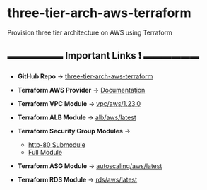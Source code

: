 # three-tier-arch-aws-terraform
Provision three tier architecture on AWS using Terraform


## ▬▬▬▬▬▬ Important Links ❗ ▬▬▬▬▬▬

- **GitHub Repo** → [three-tier-arch-aws-terraform](https://github.com/Ekangaki/three-tier-arch-aws-terraform.git)

- **Terraform AWS Provider** → [Documentation](https://registry.terraform.io/providers/hashicorp/aws/latest/docs)

- **Terraform VPC Module** → [vpc/aws/1.23.0](https://registry.terraform.io/modules/terraform-aws-modules/vpc/aws/1.23.0)

- **Terraform ALB Module** → [alb/aws/latest](https://registry.terraform.io/modules/terraform-aws-modules/alb/aws/latest)

- **Terraform Security Group Modules** →  
  - [http-80 Submodule](https://registry.terraform.io/modules/terraform-aws-modules/security-group/aws/3.0.1/submodules/http-80)  
  - [Full Module](https://registry.terraform.io/modules/terraform-aws-modules/security-group/aws/3.0.1)

- **Terraform ASG Module** → [autoscaling/aws/latest](https://registry.terraform.io/modules/terraform-aws-modules/autoscaling/aws/latest)

- **Terraform RDS Module** → [rds/aws/latest](https://registry.terraform.io/modules/terraform-aws-modules/rds/aws/latest)
